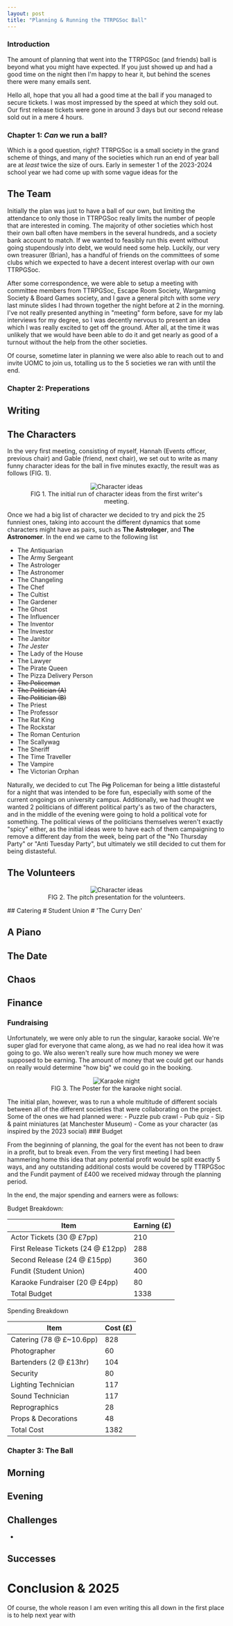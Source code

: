 ```yaml
--- 
layout: post
title: "Planning & Running the TTRPGSoc Ball"
---
```

### Introduction

The amount of planning that went into the TTRPGSoc (and friends) ball is beyond what you might have expected. If you just showed up and had a good time on the night then I'm happy to hear it, but behind the scenes there were many emails sent.


Hello all, hope that you all had a good time at the ball if you managed to secure tickets. I was most impressed by the speed at which they sold out. Our first release tickets were gone in around 3 days but our second release sold out in a mere 4 hours.

### Chapter 1: *Can* we run a ball?

Which is a good question, right? TTRPGSoc is a small society in the grand scheme of things, and many of the societies which run an end of year ball are at *least* twice the size of ours. Early in semester 1 of the 2023-2024 school year we had come up with some vague ideas for the 

## The Team
Initially the plan was just to have a ball of our own, but limiting the attendance to only those in TTRPGSoc really limits the number of people that are interested in coming. The majority of other societies which host their own ball often have members in the several hundreds, and a society bank account to match. If we wanted to feasibly run this event without going stupendously into debt, we would need some help. Luckily, our very own treasurer (Brian), has a handful of friends on the committees of some clubs which we expected to have a decent interest overlap with our own TTRPGSoc.

After some correspondence, we were able to setup a meeting with committee members from TTRPGSoc, Escape Room Society, Wargaming Society & Board Games society, and I gave a general pitch with some *very* last minute slides I had thrown together the night before at 2 in the morning. I've not really presented anything in "meeting" form before, save for my lab interviews for my degree, so I was decently nervous to present an idea which I was really excited to get off the ground. After all, at the time it was unlikely that we would have been able to do it and get nearly as good of a turnout without the help from the other societies.

Of course, sometime later in planning we were also able to reach out to and invite UOMC to join us, totalling us to the 5 societies we ran with until the end.

### Chapter 2: Preperations
## Writing

## The Characters

In the very first meeting, consisting of myself, Hannah (Events officer, previous chair) and Gable (friend, next chair), we set out to write as many funny character ideas for the ball in five minutes exactly, the result was as follows (FIG. 1).

<p align="center">
  <figure style="text-align:center">
  <img src="{{site.url}}/assets/img/character_ideas.png" alt="Character ideas"/>
  <figcaption>FIG 1. The initial run of character ideas from the first writer's meeting.</figcaption>
  </figure>
</p>


Once we had a big list of character we decided to try and pick the 25 funniest ones, taking into account the different dynamics that some characters might have as pairs, such as **The Astrologer**, and **The Astronomer**. In the end we came to the following list

- The Antiquarian
- The Army Sergeant
- The Astrologer
- The Astronomer
- The Changeling
- The Chef
- The Cultist
- The Gardener
- The Ghost
- The Influencer
- The Inventor
- The Investor
- The Janitor
- *The Jester*
- The Lady of the House
- The Lawyer
- The Pirate Queen
- The Pizza Delivery Person
- ~~The Policeman~~
- ~~The Politician (A)~~
- ~~The Politician (B)~~
- The Priest
- The Professor
- The Rat King
- The Rockstar
- The Roman Centurion
- The Scallywag
- The Sheriff
- The Time Traveller
- The Vampire
- The Victorian Orphan

Naturally, we decided to cut The ~~Pig~~ Policeman for being a little distasteful for a night that was intended to be fore fun, especially with some of the current ongoings on university campus. Additionally, we had thought we wanted 2 politicians of different political party's as two of the characters, and in the middle of the evening were going to hold a political vote for something. The political views of the politicians themselves weren't exactly "spicy" either, as the initial ideas were to have each of them campaigning to remove a different day from the week, being part of the "No Thursday Party" or "Anti Tuesday Party", but ultimately we still decided to cut them for being distasteful.
## The Volunteers

<p align="center">
  <figure style="text-align:center">
  <img src="{{site.url}}/assets/img/presentation.png" alt="Character ideas"/>
  <figcaption>FIG 2. The pitch presentation for the volunteers.</figcaption>
  </figure>
</p>
## Catering
# Student Union
# 'The Curry Den'

## A Piano
## The Date

## Chaos



## Finance
### Fundraising

Unfortunately, we were only able to run the singular, karaoke social. We're super glad for everyone that came along, as we had no real idea how it was going to go. We also weren't really sure how much money we were supposed to be earning. The amount of money that we could get our hands on really would determine "how big" we could go in the booking.

<p align="center">
  <figure style="text-align:center">
  <img src="{{site.url}}/assets/img/karaoke_night.png" alt="Karaoke night "/>
  <figcaption>FIG 3. The Poster for the karaoke night social.</figcaption>
  </figure>
</p>
The initial plan, however, was to run a whole multitude of different socials between all of the different societies that were collaborating on the project. Some of the ones we had planned were:
- Puzzle pub crawl
- Pub quiz
- Sip & paint miniatures (at Manchester Museum)
- Come as your character (as inspired by the 2023 social)
### Budget

From the beginning of planning, the goal for the event has not been to draw in a profit, but to break even. From the very first meeting I had been hammering home this idea that any potential profit would be split exactly 5 ways, and any outstanding additional costs would be covered by TTRPGSoc and the Fundit payment of £400 we received midway through the planning period.

In the end, the major spending and earners were as follows:

Budget Breakdown:

| Item                               | Earning (£) |
| ---------------------------------- | ----------- |
| Actor Tickets (30 @ £7pp)          | 210         |
| First Release Tickets (24 @ £12pp) | 288         |
| Second Release (24 @ £15pp)        | 360         |
| Fundit (Student Union)             | 400         |
| Karaoke Fundraiser (20 @ £4pp)     | 80          |
| Total Budget                       | 1338        |

Spending Breakdown

| Item                     | Cost (£) |
| ------------------------ | -------- |
| Catering (78 @ £~10.6pp) | 828      |
| Photographer             | 60       |
| Bartenders (2 @ £13hr)   | 104      |
| Security                 | 80       |
| Lighting Technician      | 117      |
| Sound Technician         | 117      |
| Reprographics            | 28       |
| Props & Decorations      | 48       |
| Total Cost               | 1382     |



### Chapter 3: The Ball

## Morning
## Evening
## Challenges
- 

## Successes

# Conclusion & 2025

Of course, the whole reason I am even writing this all down in the first place is to help next year with 